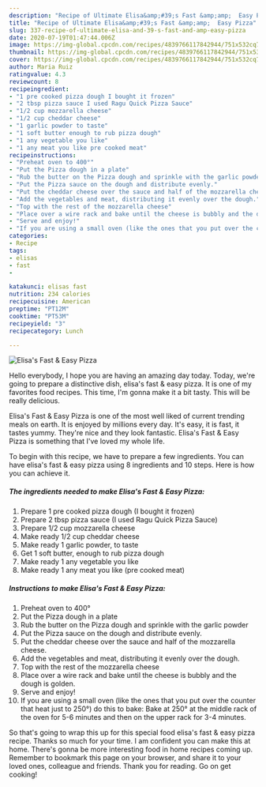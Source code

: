 ```yaml
---
description: "Recipe of Ultimate Elisa&amp;#39;s Fast &amp;amp;  Easy Pizza"
title: "Recipe of Ultimate Elisa&amp;#39;s Fast &amp;amp;  Easy Pizza"
slug: 337-recipe-of-ultimate-elisa-and-39-s-fast-and-amp-easy-pizza
date: 2020-07-19T01:47:44.006Z
image: https://img-global.cpcdn.com/recipes/4839766117842944/751x532cq70/elisas-fast-easy-pizza-recipe-main-photo.jpg
thumbnail: https://img-global.cpcdn.com/recipes/4839766117842944/751x532cq70/elisas-fast-easy-pizza-recipe-main-photo.jpg
cover: https://img-global.cpcdn.com/recipes/4839766117842944/751x532cq70/elisas-fast-easy-pizza-recipe-main-photo.jpg
author: Maria Ruiz
ratingvalue: 4.3
reviewcount: 8
recipeingredient:
- "1 pre cooked pizza dough I bought it frozen"
- "2 tbsp pizza sauce I used Ragu Quick Pizza Sauce"
- "1/2 cup mozzarella cheese"
- "1/2 cup cheddar cheese"
- "1 garlic powder to taste"
- "1 soft butter enough to rub pizza dough"
- "1 any vegetable you like"
- "1 any meat you like pre cooked meat"
recipeinstructions:
- "Preheat oven to 400°"
- "Put the Pizza dough in a plate"
- "Rub the butter on the Pizza dough and sprinkle with the garlic powder"
- "Put the Pizza sauce on the dough and distribute evenly."
- "Put the cheddar cheese over the sauce and half of the mozzarella cheese."
- "Add the vegetables and meat, distributing it evenly over the dough."
- "Top with the rest of the mozzarella cheese"
- "Place over a wire rack and bake until the cheese is bubbly and the dough is golden."
- "Serve and enjoy!"
- "If you are using a small oven (like the ones that you put over the counter that heat just to 250°) do this to bake: Bake at 250° at the middle rack of the oven for 5-6 minutes and then on the upper rack for 3-4 minutes."
categories:
- Recipe
tags:
- elisas
- fast
- 

katakunci: elisas fast  
nutrition: 234 calories
recipecuisine: American
preptime: "PT12M"
cooktime: "PT53M"
recipeyield: "3"
recipecategory: Lunch

---
```



![Elisa&#39;s Fast &amp;  Easy Pizza](https://img-global.cpcdn.com/recipes/4839766117842944/751x532cq70/elisas-fast-easy-pizza-recipe-main-photo.jpg)

Hello everybody, I hope you are having an amazing day today. Today, we're going to prepare a distinctive dish, elisa&#39;s fast &amp;  easy pizza. It is one of my favorites food recipes. This time, I'm gonna make it a bit tasty. This will be really delicious.

Elisa&#39;s Fast &amp;  Easy Pizza is one of the most well liked of current trending meals on earth. It is enjoyed by millions every day. It's easy, it is fast, it tastes yummy. They're nice and they look fantastic. Elisa&#39;s Fast &amp;  Easy Pizza is something that I've loved my whole life.




To begin with this recipe, we have to prepare a few ingredients. You can have elisa&#39;s fast &amp;  easy pizza using 8 ingredients and 10 steps. Here is how you can achieve it.

<!--inarticleads1-->

##### The ingredients needed to make Elisa&#39;s Fast &amp;  Easy Pizza:

1. Prepare 1 pre cooked pizza dough (I bought it frozen)
1. Prepare 2 tbsp pizza sauce (I used Ragu Quick Pizza Sauce)
1. Prepare 1/2 cup mozzarella cheese
1. Make ready 1/2 cup cheddar cheese
1. Make ready 1 garlic powder, to taste
1. Get 1 soft butter, enough to rub pizza dough
1. Make ready 1 any vegetable you like
1. Make ready 1 any meat you like (pre cooked meat)




<!--inarticleads2-->

##### Instructions to make Elisa&#39;s Fast &amp;  Easy Pizza:

1. Preheat oven to 400°
1. Put the Pizza dough in a plate
1. Rub the butter on the Pizza dough and sprinkle with the garlic powder
1. Put the Pizza sauce on the dough and distribute evenly.
1. Put the cheddar cheese over the sauce and half of the mozzarella cheese.
1. Add the vegetables and meat, distributing it evenly over the dough.
1. Top with the rest of the mozzarella cheese
1. Place over a wire rack and bake until the cheese is bubbly and the dough is golden.
1. Serve and enjoy!
1. If you are using a small oven (like the ones that you put over the counter that heat just to 250°) do this to bake: Bake at 250° at the middle rack of the oven for 5-6 minutes and then on the upper rack for 3-4 minutes.




So that's going to wrap this up for this special food elisa&#39;s fast &amp;  easy pizza recipe. Thanks so much for your time. I am confident you can make this at home. There's gonna be more interesting food in home recipes coming up. Remember to bookmark this page on your browser, and share it to your loved ones, colleague and friends. Thank you for reading. Go on get cooking!
